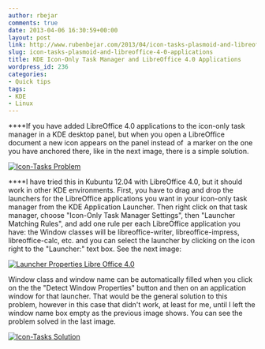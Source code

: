 ```yaml
---
author: rbejar
comments: true
date: 2013-04-06 16:30:59+00:00
layout: post
link: http://www.rubenbejar.com/2013/04/icon-tasks-plasmoid-and-libreoffice-4-0-applications/
slug: icon-tasks-plasmoid-and-libreoffice-4-0-applications
title: KDE Icon-Only Task Manager and LibreOffice 4.0 Applications
wordpress_id: 236
categories:
- Quick tips
tags:
- KDE
- Linux
---
```







****If you have added LibreOffice 4.0 applications to the icon-only task manager in a KDE desktop panel, but when you open a LibreOffice document a new icon appears on the panel instead of  a marker on the one you have anchored there, like in the next image, there is a simple solution.

[![Icon-Tasks Problem](http://www.rubenbejar.com/wp-content/uploads/2013/04/IconTasksProblem-300x226.png)](http://www.rubenbejar.com/wp-content/uploads/2013/04/IconTasksProblem.png)

****I have tried this in Kubuntu 12.04 with LibreOffice 4.0, but it should work in other KDE environments. First, you have to drag and drop the launchers for the LibreOffice applications you want in your icon-only task manager from the KDE Application Launcher. Then right click on that task manager, choose "Icon-Only Task Manager Settings", then "Launcher Matching Rules", and add one rule per each LibreOffice application you have: the Window classes will be libreoffice-writer, libreoffice-impress, libreoffice-calc, etc. and you can select the launcher by clicking on the icon right to the "Launcher:" text box. See the next image:

[![Launcher Properties Libre Office 4.0](http://www.rubenbejar.com/wp-content/uploads/2013/04/LauncherPropertiesLibreOffice-300x245.png)](http://www.rubenbejar.com/wp-content/uploads/2013/04/LauncherPropertiesLibreOffice.png)

Window class and window name can be automatically filled when you click on the the "Detect Window Properties" button and then on an application window for that launcher. That would be the general solution to this problem, however in this case that didn't work, at least for me, until I left the window name box empty as the previous image shows. You can see the problem solved in the last image.






[![Icon-Tasks Solution](http://www.rubenbejar.com/wp-content/uploads/2013/04/IconTasksSolution-300x208.png)](http://www.rubenbejar.com/wp-content/uploads/2013/04/IconTasksSolution.png)






